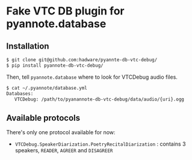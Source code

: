 # Fake VTC DB plugin for pyannote.database

## Installation

```bash
$ git clone git@github.com:hadware/pyannte-db-vtc-debug/
$ pip install pyannote-db-vtc-debug/
```

Then, tell `pyannote.database` where to look for VTCDebug audio files.

```bash
$ cat ~/.pyannote/database.yml
Databases:
   VTCDebug: /path/to/pyanannote-db-vtc-debug/data/audio/{uri}.ogg
```

## Available protocols

There's only one protocol available for now:
- `VTCDebug.SpeakerDiarization.PoetryRecitalDiarization` : contains 3 speakers, `READER`, `AGREER` and `DISAGREER`